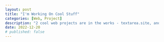 ```yaml
---
layout: post
title: "I'm Working On Cool Stuff"
categories: [Web, Project]
description: "2 cool web projects are in the works - textarea.site, and an fxtwitter clone for Reddit links."
date: 2022-12-20
# published: false
---
```

